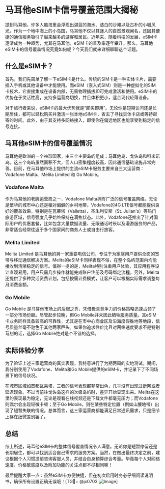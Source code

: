 # 马耳他eSIM卡信号覆盖范围大揭秘

提到马耳他，许多人脑海里会浮现出湛蓝的海水、洁白的沙滩以及古朴的小城风光。作为一个地中海上的小岛国，马耳他不仅以其迷人的自然景观闻名，还因其便捷的通信服务吸引了越来越多的游客和居民。近年来，随着科技的发展，eSIM卡逐渐成为一种趋势，尤其在马耳他，eSIM卡的普及率逐年攀升。那么，马耳他eSIM卡的信号覆盖情况究竟如何呢？今天我们就来详细聊聊这个话题。

## 什么是eSIM卡？

首先，我们先简单了解一下eSIM卡是什么。传统的SIM卡是一种实体卡片，需要插入手机或其他设备中才能使用。而eSIM（嵌入式SIM）则是一种虚拟化的SIM卡技术，它直接集成在设备内部，无需物理插拔即可完成激活和使用。eSIM卡的优势在于灵活性高，支持多运营商切换，并且体积更小，适合现代轻薄设备。

对于旅行者来说，eSIM卡的最大优势就是“即买即用”。无论你是短期访问还是长期居住，都可以轻松购买并激活一张本地eSIM卡，省去了寻找实体卡店或等待邮寄的时间。此外，由于其支持多网络接入，即使你在偏远地区也能享受到稳定的信号连接。

## 马耳他eSIM卡的信号覆盖情况

马耳他是欧洲的一个袖珍国家，由三个主要岛屿组成：马耳他岛、戈佐岛和科米诺岛。这三个岛屿虽然面积不大，但人口密集程度较高，因此通信基础设施非常完善。目前，在马耳他市场上提供的主流eSIM卡服务主要来自三大运营商：Vodafone Malta、Melita Limited 和 Go Mobile。

### Vodafone Malta
作为马耳他的老牌运营商之一，Vodafone Malta拥有广泛的信号覆盖网络。无论是繁华的城市中心还是相对偏僻的乡村地带，Vodafone的4G LTE信号都能提供良好的覆盖效果。特别是在瓦莱塔（Valletta）、圣朱利安斯（St. Julian's）等热门旅游区域，信号强度几乎始终保持在满格状态。此外，Vodafone还推出了针对国际用户的优惠套餐，比如包含大量数据流量、无限通话时长以及漫游服务的产品，非常适合经常往返于多个国家间的商务人士或自由行旅客。

### Melita Limited
Melita Limited 是马耳他的另一家重要电信公司，专注于为家庭用户提供全面的宽带与移动通信解决方案。Melita的eSIM卡同样表现不俗，在整个岛屿范围内均能接收到清晰稳定的信号。值得一提的是，Melita特别注重用户体验，其应用程序设计直观易用，用户只需几步操作就能完成账户注册及号码绑定流程。另外，Melita还提供了多种灵活资费计划，包括按需计费模式，让客户可以根据实际需求调整每月消费金额。

### Go Mobile
Go Mobile 是马耳他市场上的后起之秀，凭借极具竞争力的价格策略迅速占领了一部分市场份额。尽管起步较晚，但Go Mobile并未因此牺牲服务质量。其eSIM卡业务同样具备较高的可靠性，尤其是在市中心商业区及沿海度假胜地等地段，信号质量丝毫不逊色于其他两家巨头。如果你追求性价比且对网络速度要求不是特别苛刻的话，选择Go Mobile绝对是个不错的选择。

## 实际体验分享

为了验证上述三家运营商的真实表现，我特意进行了为期两周的实地测试。期间，我分别使用了Vodafone、Melita和Go Mobile提供的eSIM卡，并记录下了不同场景下的信号状况。

在城市区域如首都瓦莱塔，三者的信号表现都非常出色，几乎没有出现过断网或者延迟现象。不过当前往戈佐岛这样的次级岛屿时，差异开始显现出来。Melita在这里的表现最为稳定，无论是观看在线视频还是下载文件都毫无压力；而Vodafone则偶尔会出现轻微卡顿；至于Go Mobile，则在某些特定位置（例如山腰地带）出现了短暂失联的情况。总体而言，这三家运营商都能满足日常通讯需求，只是细节上存在细微差别罢了。

## 总结

综上所述，马耳他eSIM卡的整体信号覆盖情况令人满意。无论你是短暂停留还是长期居住，都可以找到适合自己需求的服务方案。当然，在做出最终决定之前，建议根据个人习惯提前咨询客服人员，并结合自身预算综合考量。毕竟每个人对网络速度、价格敏感度以及附加功能的关注点都不尽相同嘛！

最后提醒大家一点：虽然eSIM卡方便快捷，但在初次启用时务必仔细阅读说明书，确保所有设置正确无误哦！[TG💪+ @jx0703 ![Image](https://github.com/user-attachments/assets/dbca1d08-cadb-493c-b0ec-ad6f7a83f270)]